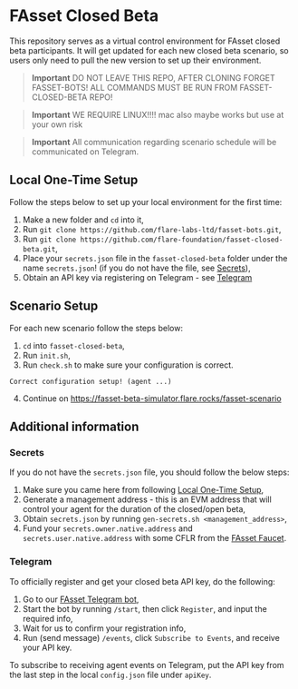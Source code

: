 # FAsset Closed Beta

This repository serves as a virtual control environment for FAsset closed beta participants.
It will get updated for each new closed beta scenario, so users only need to pull the new version to set up their environment.

> **Important**
> DO NOT LEAVE THIS REPO, AFTER CLONING FORGET FASSET-BOTS! ALL COMMANDS MUST BE RUN FROM FASSET-CLOSED-BETA REPO!

> **Important**
> WE REQUIRE LINUX!!!! mac also maybe works but use at your own risk

> **Important**
> All communication regarding scenario schedule will be communicated on Telegram.

## Local One-Time Setup

Follow the steps below to set up your local environment for the first time:
1. Make a new folder and `cd` into it,
1. Run `git clone https://github.com/flare-labs-ltd/fasset-bots.git`,
1. Run `git clone https://github.com/flare-foundation/fasset-closed-beta.git`,
1. Place your `secrets.json` file in the `fasset-closed-beta` folder under the name `secrets.json`! (if you do not have the file, see [Secrets](#secrets)),
1. Obtain an API key via registering on Telegram - see [Telegram](#telegram)

## Scenario Setup

For each new scenario follow the steps below:
1. `cd` into `fasset-closed-beta`,
1. Run `init.sh`,
1. Run `check.sh` to make sure your configuration is correct.
```
Correct configuration setup! (agent ...)
```
4. Continue on https://fasset-beta-simulator.flare.rocks/fasset-scenario

## Additional information

### Secrets

If you do not have the `secrets.json` file, you should follow the below steps:
1. Make sure you came here from following [Local One-Time Setup](#local-one-time-setup),
1. Generate a management address - this is an EVM address that will control your agent for the duration of the closed/open beta,
1. Obtain `secrets.json` by running `gen-secrets.sh <management_address>`,
1. Fund your `secrets.owner.native.address` and `secrets.user.native.address` with some CFLR from the [FAsset Faucet](https://faucet.flare.network/).

### Telegram

To officially register and get your closed beta API key, do the following:
1. Go to our [FAsset Telegram bot](https://t.me/FlareFAssets_ClosedBetaBot),
1. Start the bot by running `/start`, then click `Register`, and input the required info,
1. Wait for us to confirm your registration info,
1. Run (send message) `/events`, click `Subscribe to Events`, and receive your API key.

To subscribe to receiving agent events on Telegram, put the API key from the last step in the local `config.json` file under `apiKey`.